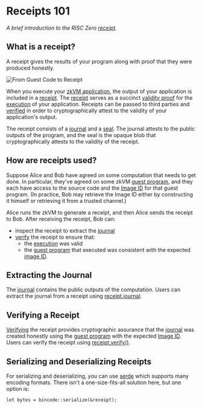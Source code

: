 # Receipts 101

_A brief introduction to the RISC Zero [receipt]._

## What is a receipt?

A receipt gives the results of your program along with proof that they were
produced honestly.

![From Guest Code to Receipt](/diagrams/from-rust-to-receipt.png)

When you execute your [zkVM application][zkvm], the output of your application
is included in a [receipt]. The [receipt] serves as a succinct [validity proof]
for the [execution] of your application. Receipts can be passed to third parties
and [verified][verify] in order to cryptographically attest to the validity of
your application's output.

<!-- The following text is duplicated from the definition of "receipt" on the terminology page.-->

The receipt consists of a [journal] and a [seal]. The journal attests to the
public outputs of the program, and the seal is the opaque blob that
cryptographically attests to the validity of the receipt.

<!-- End receipt definition. -->

## How are receipts used?

Suppose Alice and Bob have agreed on some computation that needs to get done. In
particular, they've agreed on some zkVM [guest program], and they each have
access to the source code and the [Image ID] for that guest program. (In
practice, Bob may retrieve the Image ID either by constructing it himself or
retrieving it from a trusted channel.)

Alice runs the zkVM to generate a receipt, and then Alice sends the receipt to
Bob. After receiving the receipt, Bob can:

- inspect the receipt to extract the [journal]
- [verify] the receipt to ensure that:
  - the [execution] was valid
  - the [guest program] that executed was consistent with the expected [image
    ID].

## Extracting the Journal

The [journal] contains the public outputs of the computation. Users can extract
the journal from a receipt using [receipt.journal].

## Verifying a Receipt

[Verifying][verify] the receipt provides cryptographic assurance that the [journal] was
created honestly using the [guest program] with the expected [Image ID]. Users
can verify the receipt using [receipt.verify()].

## Serializing and Deserializing Receipts

For serializing and deserializing, you can use [serde] which supports many
encoding formats. There isn't a one-size-fits-all solution here, but one option
is:

`let bytes = bincode::serialize(&receipt);`

[execution]: /terminology#execution-trace
[guest program]: /terminology#guest-program
[Image ID]: /terminology#image-id
[journal]: /terminology#journal
[receipt]: /terminology#receipt
[receipt.verify()]: https://docs.rs/risc0-zkvm/0.20/risc0_zkvm/struct.Receipt.html#method.verify
[receipt.journal]: https://docs.rs/risc0-zkvm/0.20/risc0_zkvm/struct.Receipt.html#structfield.journal
[seal]: /terminology#seal
[serde]: https://crates.io/crates/serde
[validity proof]: /terminology#validity-proof
[verify]: /terminology#verify
[quickstart]: ./quickstart.md
[zkvm]: ./zkvm_overview.md
